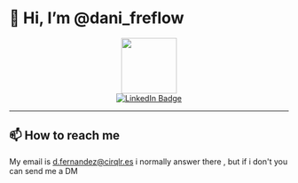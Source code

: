 # 👋 Hi, I’m @dani_freflow
<div id = "header" align="center">
  <img src="https://media2.giphy.com/media/vbvYMTIE0XFyWRA4P9/giphy.gif?cid=6c09b952qic44rukzjs182e17329uvll38yfuxhlcppy1abx&ep=v1_internal_gif_by_id&rid=giphy.gif&ct=g" width="100">
</div>

<div id="badges" align="center">
  <a href="https://www.linkedin.com/in/daniel-fern%C3%A1ndez-43775723b/">
    <img src="https://img.shields.io/badge/LinkedIn-blue?style=for-the-badge&logo=linkedin&logoColor=white" alt="LinkedIn Badge"/>
  </a>
</div>
<div id = "counter" align="center">
<img src="https://komarev.com/ghpvc/?username=danifreflow&style=flat-square&color=green" alt=""/>
</div>

---



</div>
  
 
##  📫 How to reach me 
 My email is d.fernandez@cirqlr.es i normally answer there , but if i don't you can send me a DM

<!---
danifreflow/danifreflow is a ✨ special ✨ repository because its `README.md` (this file) appears on your GitHub profile.
You can click the Preview link to take a look at your changes.
--->
